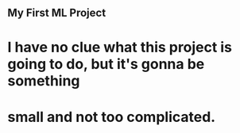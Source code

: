 ## My First ML Project

# I have no clue what this project is going to do, but it's gonna be something 
# small and not too complicated.